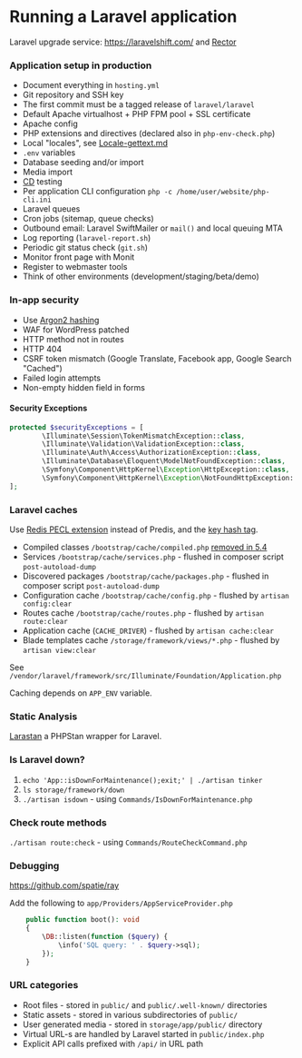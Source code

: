 # Running a Laravel application

Laravel upgrade service: https://laravelshift.com/
and [Rector](https://github.com/rectorphp/rector/tree/master/config/set/laravel)

### Application setup in production

- Document everything in `hosting.yml`
- Git repository and SSH key
- The first commit must be a tagged release of `laravel/laravel`
- Default Apache virtualhost + PHP FPM pool + SSL certificate
- Apache config
- PHP extensions and directives (declared also in `php-env-check.php`)
- Local "locales", see [Locale-gettext.md](./Locale-gettext.md)
- `.env` variables
- Database seeding and/or import
- Media import
- [CD](/webserver/Continuous-integration-Continuous-delivery.md) testing
- Per application CLI configuration `php -c /home/user/website/php-cli.ini`
- Laravel queues
- Cron jobs (sitemap, queue checks)
- Outbound email: Laravel SwiftMailer or `mail()` and local queuing MTA
- Log reporting (`laravel-report.sh`)
- Periodic git status check (`git.sh`)
- Monitor front page with Monit
- Register to webmaster tools
- Think of other environments (development/staging/beta/demo)

### In-app security

- Use [Argon2 hashing](https://laravel.com/docs/5.6/hashing)
- WAF for WordPress patched
- HTTP method not in routes
- HTTP 404
- CSRF token mismatch (Google Translate, Facebook app, Google Search "Cached")
- Failed login attempts
- Non-empty hidden field in forms

#### Security Exceptions

```php
protected $securityExceptions = [
        \Illuminate\Session\TokenMismatchException::class,
        \Illuminate\Validation\ValidationException::class,
        \Illuminate\Auth\Access\AuthorizationException::class,
        \Illuminate\Database\Eloquent\ModelNotFoundException::class,
        \Symfony\Component\HttpKernel\Exception\HttpException::class,
        \Symfony\Component\HttpKernel\Exception\NotFoundHttpException::class,
];
```

### Laravel caches

Use [Redis PECL extension](https://laravel.com/docs/5.6/redis#phpredis) instead of Predis,
and the [key hash tag](https://laravel.com/docs/5.6/queues#driver-prerequisites).

- Compiled classes `/bootstrap/cache/compiled.php`
  [removed in 5.4](https://github.com/laravel/framework/commit/09964cc8c04674ec710af02794f774308a5c92ca#diff-427cac03b212e5fd24785d55149d3aea)
- Services `/bootstrap/cache/services.php` - flushed in composer script `post-autoload-dump`
- Discovered packages `/bootstrap/cache/packages.php` - flushed in composer script `post-autoload-dump`
- Configuration cache `/bootstrap/cache/config.php` - flushed by `artisan config:clear`
- Routes cache `/bootstrap/cache/routes.php` - flushed by `artisan route:clear`
- Application cache (`CACHE_DRIVER`) - flushed by `artisan cache:clear`
- Blade templates cache `/storage/framework/views/*.php` - flushed by `artisan view:clear`

See `/vendor/laravel/framework/src/Illuminate/Foundation/Application.php`

Caching depends on `APP_ENV` variable.

### Static Analysis

[Larastan](https://github.com/nunomaduro/larastan) a PHPStan wrapper for Laravel.

### Is Laravel down?

1. `echo 'App::isDownForMaintenance();exit;' | ./artisan tinker`
1. `ls storage/framework/down`
1. `./artisan isdown` - using `Commands/IsDownForMaintenance.php`

### Check route methods

`./artisan route:check` - using `Commands/RouteCheckCommand.php`

### Debugging

https://github.com/spatie/ray

Add the following to `app/Providers/AppServiceProvider.php`

```php
    public function boot(): void
    {
        \DB::listen(function ($query) {
            \info('SQL query: ' . $query->sql);
        });
    }
```


### URL categories

- Root files - stored in `public/` and `public/.well-known/` directories
- Static assets - stored in various subdirectories of `public/`
- User generated media - stored in `storage/app/public/` directory
- Virtual URL-s are handled by Laravel started in `public/index.php`
- Explicit API calls prefixed with `/api/` in URL path
